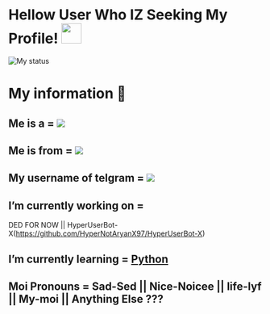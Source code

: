 <html>
  
# Hellow User Who IZ Seeking My Profile! <img src="https://raw.githubusercontent.com/MartinHeinz/MartinHeinz/master/wave.gif" width="40px">

![My status](https://github-readme-stats.vercel.app/api?username=HyperNotAryanX97&show_icons=true&theme=tokyonight)

# My information 📜

## Me is a = ![](https://img.shields.io/badge/-student🤓🤓-neongreen)

## Me is from = ![](https://img.shields.io/badge/-India😁😁-black)

## My username of telgram = ![](https://img.shields.io/badge/@HyperNotAryanx97-neonpink)

## I’m currently working on = 
DED FOR NOW || HyperUserBot-X(https://github.com/HyperNotAryanX97/HyperUserBot-X)

## I’m currently learning = [Python](https://www.python.org)

## Moi Pronouns = Sad-Sed || Nice-Noicee || life-lyf || My-moi || Anything Else ???


</body>

</html>



<!--
**ahirearyan2/ahirearyan2** is a ✨ _special_ ✨ repository because its `README.md` (this file) appears on your GitHub profile.

Here are some ideas to get you started:

- 👯 I’m looking to collaborate on ...
- 🤔 I’m looking for help with ...
- 💬 Ask me about ...
- 📫 How to reach me: ...
- 😄 Pronouns: ...
- ⚡ Fun fact: ...
-->
